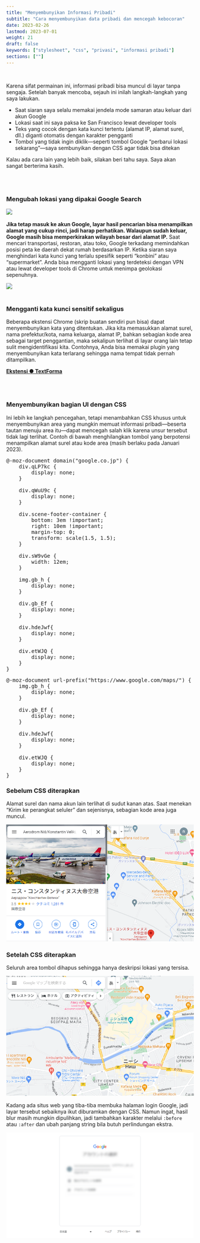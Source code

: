 ```yaml
---
title: "Menyembunyikan Informasi Pribadi"
subtitle: "Cara menyembunyikan data pribadi dan mencegah kebocoran"
date: 2023-02-26
lastmod: 2023-07-01
weight: 21
draft: false
keywords: ["stylesheet", "css", "privasi", "informasi pribadi"]
sections: [""]
---
```


<br />

Karena sifat permainan ini, informasi pribadi bisa muncul di layar tanpa sengaja. Setelah banyak mencoba, sejauh ini inilah langkah-langkah yang saya lakukan.


- Saat siaran saya selalu memakai jendela mode samaran atau keluar dari akun Google
- Lokasi saat ini saya paksa ke San Francisco lewat developer tools
- Teks yang cocok dengan kata kunci tertentu (alamat IP, alamat surel, dll.) diganti otomatis dengan karakter pengganti
- Tombol yang tidak ingin diklik—seperti tombol Google “perbarui lokasi sekarang”—saya sembunyikan dengan CSS agar tidak bisa ditekan

Kalau ada cara lain yang lebih baik, silakan beri tahu saya. Saya akan sangat berterima kasih.

<br />
<br />
<h3 class="no-blur">Mengubah lokasi yang dipakai Google Search</h3>
<img src="/web/privacy/2023-03-21-16-59-28.png" />

<span style="font-weight: bold;">Jika tetap masuk ke akun Google, layar hasil pencarian bisa menampilkan alamat yang cukup rinci, jadi harap perhatikan. Walaupun sudah keluar, Google masih bisa memperkirakan wilayah besar dari alamat IP.</span>
Saat mencari transportasi, restoran, atau toko, Google terkadang memindahkan posisi peta ke daerah dekat rumah berdasarkan IP. Ketika siaran saya menghindari kata kunci yang terlalu spesifik seperti “konbini” atau “supermarket”.
Anda bisa mengganti lokasi yang terdeteksi dengan VPN atau lewat developer tools di Chrome untuk menimpa geolokasi sepenuhnya.

<img src="/web/privacy/2023-03-21-17-01-06.png" />

<br />
<br />

<h3 class="no-blur">Mengganti kata kunci sensitif sekaligus</h3>

Beberapa ekstensi Chrome (skrip buatan sendiri pun bisa) dapat menyembunyikan kata yang ditentukan. Jika kita memasukkan alamat surel, nama prefektur/kota, nama keluarga, alamat IP, bahkan sebagian kode area sebagai target penggantian, maka sekalipun terlihat di layar orang lain tetap sulit mengidentifikasi kita.
Contohnya, Anda bisa memakai plugin yang menyembunyikan kata terlarang sehingga nama tempat tidak pernah ditampilkan.

<b>[Ekstensi ● TextForma](https://chrome.google.com/webstore/detail/textforma/nmoicgikomkhfcfimpldahmfabckjiie?hl=ja)</b>

<br />
<br />

<h3 class="no-blur">Menyembunyikan bagian UI dengan CSS</h3>

Ini lebih ke langkah pencegahan, tetapi menambahkan CSS khusus untuk menyembunyikan area yang mungkin memuat informasi pribadi—beserta tautan menuju area itu—dapat mencegah salah klik karena unsur tersebut tidak lagi terlihat. Contoh di bawah menghilangkan tombol yang berpotensi menampilkan alamat surel atau kode area (masih berlaku pada Januari 2023).

<pre>
@-moz-document domain("google.co.jp") {
    div.qLP7kc {
        display: none;
    }
    
    div.qWuU9c {
        display: none;
    }
    
    div.scene-footer-container {
        bottom: 3em !important;
        right: 10em !important;
        margin-top: 0;
        transform: scale(1.5, 1.5);
    }
    
    div.sW9vGe {
        width: 12em;
    }
    
    img.gb_h {
        display: none;
    }
    
    div.gb_Ef {
        display: none;
    }
    
    div.hdeJwf{
        display: none;
    }
    
    div.etWJQ {
        display: none;
    }
}
</pre>

<pre>
@-moz-document url-prefix("https://www.google.com/maps/") {
    img.gb_h {
        display: none;
    }
    
    div.gb_Ef {
        display: none;
    }
    
    div.hdeJwf{
        display: none;
    }
    
    div.etWJQ {
        display: none;
    }
}
</pre>


<h3 class="no-blur">Sebelum CSS diterapkan</h3>

Alamat surel dan nama akun lain terlihat di sudut kanan atas.
Saat menekan “Kirim ke perangkat seluler” dan sejenisnya, sebagian kode area juga muncul.

![](2023-03-02-12-19-13.png)

<h3 class="no-blur">Setelah CSS diterapkan</h3>

Seluruh area tombol dihapus sehingga hanya deskripsi lokasi yang tersisa.

![](2023-03-02-12-16-43.png)

Kadang ada situs web yang tiba-tiba membuka halaman login Google, jadi layar tersebut sebaiknya ikut diburamkan dengan CSS. Namun ingat, hasil blur masih mungkin dipulihkan, jadi tambahkan karakter melalui `:before` atau `:after` dan ubah panjang string bila butuh perlindungan ekstra.

![](2023-04-02-16-24-50.png)
